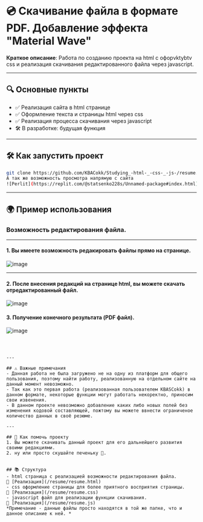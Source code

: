 # 💿 Скачивание файла в формате PDF. Добавление эффекта "Material Wave" 

**Краткое описание**: Работа по созданию проекта на html с офорvktybtv css и реализация скачивания редактированного файла через javascript.

---

## 🔍 Основные пункты
- ✅ Реализация сайта в html странице 
- ✅ Оформление текста и страницы html через css
- ✅ Реализация процесса скачивания через javascript
- 🛠 В разработке: будущая функция

---

## 🛠 Как запустить проект 
```bash
git clone https://github.com/KBACokk/Studying_-html-_-css-_-js-/resume.git
А так же возможность просмотра напрямую с сайта 
![Perlit](https://replit.com/@statsenko228s/Unnamed-package#index.html)
```

---

## 🌍 Пример использования
### Возможность редактирования файла.
---
#### 1. Вы имеете возможность редакировать файлы прямо на странице.
![image](https://github.com/user-attachments/assets/22ac8382-c9da-4270-9297-cba08854ecec)

---
#### 2. После внесения редакций на странице html, вы можете скачать отредактированный файл.
![image](https://github.com/user-attachments/assets/ebb920b9-8f87-4664-be58-fed95ce70a92)

#### 3. Получение конечного результата (PDF файл).
![image](https://github.com/user-attachments/assets/4eb4d784-9f4c-40d4-bbb1-4dbbb90bccc3)


```



---

## ⚠️ Важные примечания
- Данная работа не была загружено не на одну из платформ для общего пользования, поэтому найти работу, реализованную на отдельном сайте на данный момент невозможно.
- Так как это первая работа (реализованная пользователем KBASСokk) в данном формате, некоторые функции могут работать некоректно, приносим свои извенения.
- В данном проекте невозможно добавление каких либо новых полей без изменения кодовой составляющей, пожтому вы можете ввнести ограниченое количество данных в своё резюме.

---

## 🤝 Как помочь проекту
1. Вы можете скачивать данный проект для его дальнейшего развития своими редакциями.
2. ну или просто скушайте печеньку 🍪.


## 📚 Структура
- html страница с реализацией возможности редактирования файла.
📌 [Реализация](/resume/resume.html)
- css оформление страницы для более приятного восприятия страницы.
📌 [Реализация](/resume/resume.css)
- javascript файл для реализации функции скачивания.
📌 [Реализация](/resume/resume.js)
*Примечание - данные файлы просто находятся в той же папке, что и данное описание к ней. *












